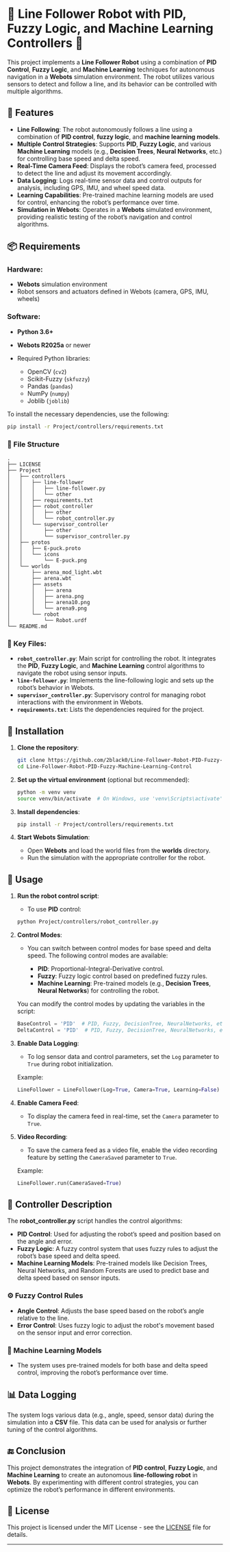 # 🤖 Line Follower Robot with PID, Fuzzy Logic, and Machine Learning Controllers 🚗

This project implements a **Line Follower Robot** using a combination of **PID Control**, **Fuzzy Logic**, and **Machine Learning** techniques for autonomous navigation in a **Webots** simulation environment. The robot utilizes various sensors to detect and follow a line, and its behavior can be controlled with multiple algorithms.

## 🌟 Features

* **Line Following**: The robot autonomously follows a line using a combination of **PID control**, **fuzzy logic**, and **machine learning models**.
* **Multiple Control Strategies**: Supports **PID**, **Fuzzy Logic**, and various **Machine Learning** models (e.g., **Decision Trees**, **Neural Networks**, etc.) for controlling base speed and delta speed.
* **Real-Time Camera Feed**: Displays the robot’s camera feed, processed to detect the line and adjust its movement accordingly.
* **Data Logging**: Logs real-time sensor data and control outputs for analysis, including GPS, IMU, and wheel speed data.
* **Learning Capabilities**: Pre-trained machine learning models are used for control, enhancing the robot’s performance over time.
* **Simulation in Webots**: Operates in a **Webots** simulated environment, providing realistic testing of the robot’s navigation and control algorithms.

## 📦 Requirements

### Hardware:

* **Webots** simulation environment
* Robot sensors and actuators defined in Webots (camera, GPS, IMU, wheels)

### Software:

* **Python 3.6+**
* **Webots R2025a** or newer
* Required Python libraries:

  * OpenCV (`cv2`)
  * Scikit-Fuzzy (`skfuzzy`)
  * Pandas (`pandas`)
  * NumPy (`numpy`)
  * Joblib (`joblib`)

To install the necessary dependencies, use the following:

```sh
pip install -r Project/controllers/requirements.txt
```

### 📁 File Structure

```
.
├── LICENSE
├── Project
│   ├── controllers
│   │   ├── line-follower
│   │   │   ├── line-follower.py
│   │   │   └── other
│   │   ├── requirements.txt
│   │   ├── robot_controller
│   │   │   ├── other
│   │   │   └── robot_controller.py
│   │   └── supervisor_controller
│   │       ├── other
│   │       └── supervisor_controller.py
│   ├── protos
│   │   ├── E-puck.proto
│   │   └── icons
│   │       └── E-puck.png
│   └── worlds
│       ├── arena_mod_light.wbt
│       ├── arena.wbt
│       ├── assets
│       │   ├── arena
│       │   ├── arena.png
│       │   ├── arena10.png
│       │   └── arena9.png
│       └── robot
│           └── Robot.urdf
└── README.md
```

### 🔑 Key Files:

* **`robot_controller.py`**: Main script for controlling the robot. It integrates the **PID**, **Fuzzy Logic**, and **Machine Learning** control algorithms to navigate the robot using sensor inputs.
* **`line-follower.py`**: Implements the line-following logic and sets up the robot’s behavior in Webots.
* **`supervisor_controller.py`**: Supervisory control for managing robot interactions with the environment in Webots.
* **`requirements.txt`**: Lists the dependencies required for the project.

## 🚀 Installation

1. **Clone the repository**:

   ```sh
   git clone https://github.com/2black0/Line-Follower-Robot-PID-Fuzzy-Machine-Learning-Control.git
   cd Line-Follower-Robot-PID-Fuzzy-Machine-Learning-Control
   ```

2. **Set up the virtual environment** (optional but recommended):

   ```sh
   python -m venv venv
   source venv/bin/activate  # On Windows, use 'venv\Scripts\activate'
   ```

3. **Install dependencies**:

   ```sh
   pip install -r Project/controllers/requirements.txt
   ```

4. **Start Webots Simulation**:

   * Open **Webots** and load the world files from the **worlds** directory.
   * Run the simulation with the appropriate controller for the robot.

## 🏃 Usage

1. **Run the robot control script**:

   * To use **PID** control:

   ```sh
   python Project/controllers/robot_controller.py
   ```

2. **Control Modes**:

   * You can switch between control modes for base speed and delta speed. The following control modes are available:

     * **PID**: Proportional-Integral-Derivative control.
     * **Fuzzy**: Fuzzy logic control based on predefined fuzzy rules.
     * **Machine Learning**: Pre-trained models (e.g., **Decision Trees**, **Neural Networks**) for controlling the robot.

   You can modify the control modes by updating the variables in the script:

   ```python
   BaseControl = 'PID'  # PID, Fuzzy, DecisionTree, NeuralNetworks, etc.
   DeltaControl = 'PID'  # PID, Fuzzy, DecisionTree, NeuralNetworks, etc.
   ```

3. **Enable Data Logging**:

   * To log sensor data and control parameters, set the `Log` parameter to `True` during robot initialization.

   Example:

   ```python
   LineFollower = LineFollower(Log=True, Camera=True, Learning=False)
   ```

4. **Enable Camera Feed**:

   * To display the camera feed in real-time, set the `Camera` parameter to `True`.

5. **Video Recording**:

   * To save the camera feed as a video file, enable the video recording feature by setting the `CameraSaved` parameter to `True`.

   Example:

   ```python
   LineFollower.run(CameraSaved=True)
   ```

## 🤖 Controller Description

The **robot\_controller.py** script handles the control algorithms:

* **PID Control**: Used for adjusting the robot’s speed and position based on the angle and error.
* **Fuzzy Logic**: A fuzzy control system that uses fuzzy rules to adjust the robot’s base speed and delta speed.
* **Machine Learning Models**: Pre-trained models like Decision Trees, Neural Networks, and Random Forests are used to predict base and delta speed based on sensor inputs.

### ⚙️ Fuzzy Control Rules

* **Angle Control**: Adjusts the base speed based on the robot’s angle relative to the line.
* **Error Control**: Uses fuzzy logic to adjust the robot's movement based on the sensor input and error correction.

### 🤖 Machine Learning Models

* The system uses pre-trained models for both base and delta speed control, improving the robot’s performance over time.

## 📊 Data Logging

The system logs various data (e.g., angle, speed, sensor data) during the simulation into a **CSV** file. This data can be used for analysis or further tuning of the control algorithms.

## 🔚 Conclusion

This project demonstrates the integration of **PID control**, **Fuzzy Logic**, and **Machine Learning** to create an autonomous **line-following robot** in **Webots**. By experimenting with different control strategies, you can optimize the robot’s performance in different environments.

## 📜 License

This project is licensed under the MIT License - see the [LICENSE](./LICENSE) file for details.

---